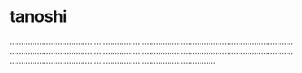 # tanoshi

..................................................................................................................................................................................................................................................................................................................................................